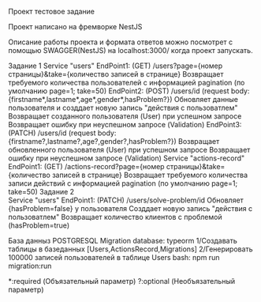 Проект тестовое задание

Проект написано на фремворке NestJS

Описание работы проекта и формата ответов можно посмотрет с помощью SWAGGER(NestJS)
на localhost:3000/ когда проект запускать.

Задание 1
Service "users"
EndPoint1: (GET) /users?page={номер страницы}&take={количество записей в странице}
Возвращает требуемого количества пользователей с информацией pagination
(по умолчанию page=1; take=50)
EndPoint2: (POST) /users/id (request body: {firstname*,lastname*,age*,gender*,hasProblem?})
Обновляет данные пользователя и созддает новую запись "действия с пользоватлем"
Возвращает созданного пользователя (User) при успешном запросе
Возвращает ошибку при неуспешном запросе (Validation)
EndPoint3: (PATCH) /users/id (request body: {firstname?,lastname?,age?,gender?,hasProblem?})
Возвращает обновленного пользователя (User) при успешном запросе
Возвращает ошибку при неуспешном запросе (Validation)
Service "actions-record"
EndPoint1: (GET) /actions-record?page={номер страницы}&take={количество записей в странице}
Возвращает требуемого количества записи действий с информацией pagination
(по умолчанию page=1; take=50)
Задание 2  
 Service "users"
EndPoint1: (PATCH) /users/solve-problem/id
Обновляет {hasProblem=false} у пользователя
Созддает новую запись "действия с пользоватлем"
Возвращает количество клиентов с проблемой (hasProblem=true)

База данныз POSTGRESQL
Migration database: typeorm
1/Создавать таблицы в базеданных [Users,ActionsRecord,Migrations]
2/Генерировать 100000 записей пользователей в таблице Users
bash: npm run migration:run

\*:required (Объязательный параметр)
\?:optional (Необъязательный параметр)

